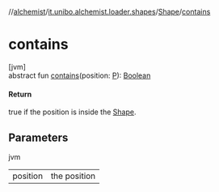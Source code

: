 //[alchemist](../../../index.md)/[it.unibo.alchemist.loader.shapes](../index.md)/[Shape](index.md)/[contains](contains.md)

# contains

[jvm]\
abstract fun [contains](contains.md)(position: [P](../../it.unibo.alchemist.loader.deployments/-circle/index.md)): [Boolean](https://kotlinlang.org/api/latest/jvm/stdlib/kotlin/-boolean/index.html)

#### Return

true if the position is inside the [Shape](index.md).

## Parameters

jvm

| | |
|---|---|
| position | the position |
